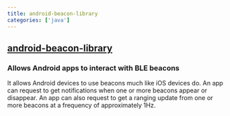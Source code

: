 ```yaml
---
title: android-beacon-library
categories: ['java']
---
```

## [android-beacon-library](https://github.com/AltBeacon/android-beacon-library)

### Allows Android apps to interact with BLE beacons


It allows Android devices to use beacons much like iOS devices do.  An app can request to get notifications when one
or more beacons appear or disappear.  An app can also request to get a ranging update from one or more beacons
at a frequency of approximately 1Hz.
